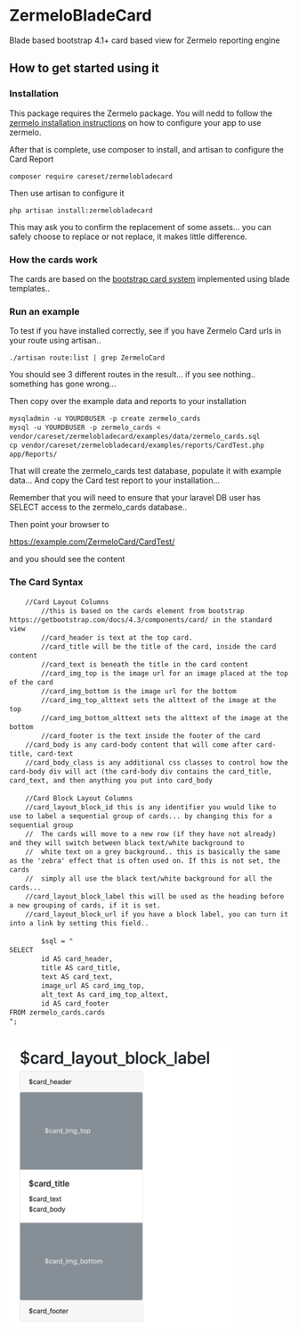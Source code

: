 # ZermeloBladeCard
Blade based bootstrap 4.1+ card based view for Zermelo reporting engine

How to get started using it
-------------------------

### Installation

This package requires the Zermelo package. You will nedd to follow the [zermelo installation instructions](https://github.com/CareSet/Zermelo) 
on how to configure your app to use zermelo.

After that is complete, use composer to install, and artisan to configure the Card Report

```
composer require careset/zermelobladecard
```

Then use artisan to configure it

```
php artisan install:zermelobladecard
```

This may ask you to confirm the replacement of some assets... you can safely choose to replace or not replace, it makes little difference. 



### How the cards work
The cards are based on the [bootstrap card system](https://getbootstrap.com/docs/4.1/getting-started/introduction/) implemented using blade templates..



### Run an example
To test if you have installed correctly, see if you have Zermelo Card urls in your route using artisan..
```
./artisan route:list | grep ZermeloCard
```

You should see 3 different routes in the result... if you see nothing.. something has gone wrong...

Then copy over the example data and reports to your installation
```
mysqladmin -u YOURDBUSER -p create zermelo_cards
mysql -u YOURDBUSER -p zermelo_cards < vendor/careset/zermelobladecard/examples/data/zermelo_cards.sql
cp vendor/careset/zermelobladecard/examples/reports/CardTest.php app/Reports/
```

That will create the zermelo_cards test database, populate it with example data... 
And copy the Card test report to your installation...

Remember that you will need to ensure that your laravel DB user has SELECT access to the zermelo_cards database..

Then point your browser to

https://example.com/ZermeloCard/CardTest/

and you should see the content

### The Card Syntax

```
	//Card Layout Columns
        //this is based on the cards element from bootstrap https://getbootstrap.com/docs/4.3/components/card/ in the standard view
        //card_header is text at the top card.
        //card_title will be the title of the card, inside the card content
        //card_text is beneath the title in the card content
        //card_img_top is the image url for an image placed at the top of the card
        //card_img_bottom is the image url for the bottom
        //card_img_top_alttext sets the alttext of the image at the top
        //card_img_bottom_alttext sets the alttext of the image at the bottom
        //card_footer is the text inside the footer of the card
	//card_body is any card-body content that will come after card-title, card-text
	//card_body_class is any additional css classes to control how the card-body div will act (the card-body div contains the card_title, card_text, and then anything you put into card_body

	//Card Block Layout Columns
	//card_layout_block_id this is any identifier you would like to use to label a sequential group of cards... by changing this for a sequential group 
	//	The cards will move to a new row (if they have not already) and they will switch between black text/white background to 
	//	white text on a grey background.. this is basically the same as the 'zebra' effect that is often used on. If this is not set, the cards 
	//	simply all use the black text/white background for all the cards...
	//card_layout_block_label this will be used as the heading before a new grouping of cards, if it is set.
	//card_layout_block_url if you have a block label, you can turn it into a link by setting this field..

        $sql = "
SELECT
        id AS card_header,
        title AS card_title,
        text AS card_text,
        image_url AS card_img_top,
        alt_text As card_img_top_altext,
        id AS card_footer
FROM zermelo_cards.cards
";


```

<img src='/docs/Zermelo_card_layout_visual.2.png' width=400>






